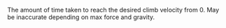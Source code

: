 The amount of time taken to reach the desired climb velocity from 0. May
be inaccurate depending on max force and gravity.